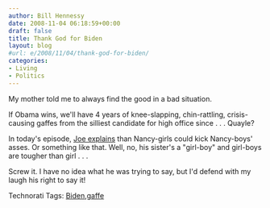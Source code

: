```yaml
---
author: Bill Hennessy
date: 2008-11-04 06:18:59+00:00
draft: false
title: Thank God for Biden
layout: blog
#url: e/2008/11/04/thank-god-for-biden/
categories:
- Living
- Politics
---
```


My mother told me to always find the good in a bad situation.

 

If Obama wins, we'll have 4 years of knee-slapping, chin-rattling, crisis-causing gaffes from the silliest candidate for high office since . . . Quayle? 

 

In today's episode, [Joe explains](https://elections.foxnews.com/2008/11/03/biden-offers-girls/) than Nancy-girls could kick Nancy-boys' asses. Or something like that. Well, no, his sister's a "girl-boy" and girl-boys are tougher than girl . . .

 

Screw it. I have no idea what he was trying to say, but I'd defend with my laugh his right to say it!

 

Technorati Tags: [Biden](https://technorati.com/tags/Biden),[gaffe](https://technorati.com/tags/gaffe)
